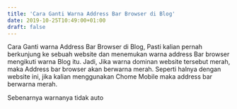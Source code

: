 ```yaml
---
title: 'Cara Ganti Warna Address Bar Browser di Blog'
date: 2019-10-25T10:49:00+01:00
draft: false
---
```


  
Cara Ganti warna Address Bar Browser di Blog, Pasti kalian pernah berkunjung ke sebuah website dan menemukan warna address Bar browser mengikuti warna Blog itu. Jadi, Jika warna dominan website tersebut merah, maka Address bar browser akan berwarna merah. Seperti halnya dengan website ini, jika kalian menggunakan Chome Mobile maka address bar berwarna merah.  
  
Sebenarnya warnanya tidak auto